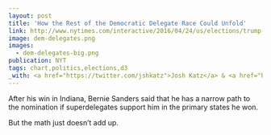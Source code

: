 ```yaml
---
layout: post
title: 'How the Rest of the Democratic Delegate Race Could Unfold'
link: http://www.nytimes.com/interactive/2016/04/24/us/elections/trump-gop-delegate-system-rigged.html
image: dem-delegates.png
images:
  - dem-delegates-big.png
publication: NYT
tags: chart,politics,elections,d3
_with: <a href="https://twitter.com/jshkatz">Josh Katz</a> & <a href="http://kkrebeccalai.com/">K.K. Lai</a>
---
```


After his win in Indiana, Bernie Sanders said that he has a narrow path to the nomination if superdelegates support him in the primary states he won.

But the math just doesn’t add up.
